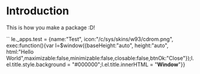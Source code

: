 # Introduction

This is how you make a package :D!


``
le._apps.test = {name:"Test", icon:"/c/sys/skins/w93/cdrom.png", exec:function(){var l=$window({baseHeight:"auto", height:"auto", html:"Hello World",maximizable:false,minimizable:false,closable:false,btnOk:"Close"});l.el.title.style.background = "#000000";l.el.title.innerHTML = "<b>Window</b>"}}
